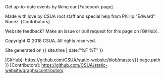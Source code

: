 <footer class="site-footer">
<div markdown="1" class="wrapper">
Get up-to-date events by liking our [Facebook page].

Made with love by CSUA root staff and special help from Phillip "Edward"
Nunez. [Contributors]

Website feedback? Make an issue or pull request for this page on [GitHub].

Copyright &copy; 2018 CSUA. All rights reserved.

Site generated on {{ site.time | date:"%F %T" }}
</div>
</footer>

[Facebook page]: https://fb.com/csua
[GitHub]: https://github.com/CSUA/static-website/blob/master/{{ page.path }}
[Contributors]: https://github.com/CSUA/static-website/graphs/contributors
